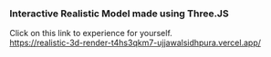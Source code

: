 ### Interactive Realistic Model made using Three.JS

Click on this link to experience for yourself.
<br/>
https://realistic-3d-render-t4hs3qkm7-ujjawalsidhpura.vercel.app/


